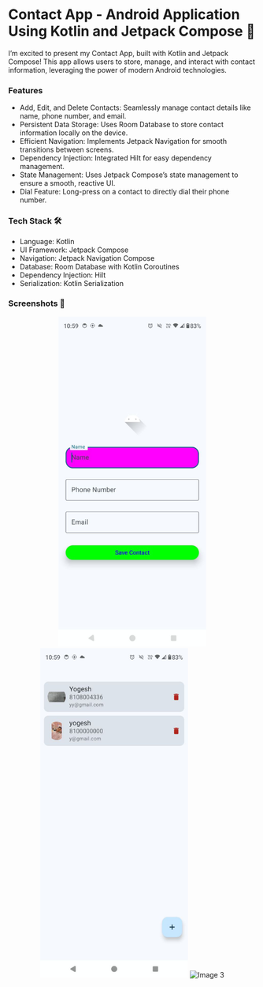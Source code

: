 # Contact App - Android Application Using Kotlin and Jetpack Compose 📱

I’m excited to present my Contact App, built with Kotlin and Jetpack Compose! This app allows users to store, manage, and interact with contact information, leveraging the power of modern Android technologies.

### Features
- Add, Edit, and Delete Contacts: Seamlessly manage contact details like name, phone number, and email.
- Persistent Data Storage: Uses Room Database to store contact information locally on the device.
- Efficient Navigation: Implements Jetpack Navigation for smooth transitions between screens.
- Dependency Injection: Integrated Hilt for easy dependency management.
- State Management: Uses Jetpack Compose’s state management to ensure a smooth, reactive UI.
- Dial Feature: Long-press on a contact to directly dial their phone number.

### Tech Stack 🛠️
- Language: Kotlin
- UI Framework: Jetpack Compose
- Navigation: Jetpack Navigation Compose
- Database: Room Database with Kotlin Coroutines
- Dependency Injection: Hilt
- Serialization: Kotlin Serialization

### Screenshots 📸
<p align="center">
  <img src="https://github.com/Yogeshyadav03/Contact_App/blob/master/photo_6253390998096953579_y.jpg?raw=true" alt="Image 1" width="300">
  <img src="https://github.com/Yogeshyadav03/Contact_App/blob/master/photo_6253390998096953580_y.jpg?raw=true" alt="Image 2" width="300">
  <img src="blob:https://web.telegram.org/9b60639a-b413-4725-9cf8-33ef991d5653" alt="Image 3" width="300">
</p>
 
